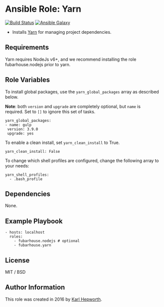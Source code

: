# Ansible Role: Yarn

[![Build Status](https://travis-ci.org/fubarhouse/ansible-role-yarn.svg?branch=master)](https://travis-ci.org/fubarhouse/ansible-role-yarn)
[![Ansible Galaxy](https://img.shields.io/badge/galaxy-fubarhouse--yarn-13698.svg)](https://galaxy.ansible.com/fubarhouse/yarn)

* Installs [Yarn](https://github.com/yarnpkg/yarn) for managing project dependencies.

## Requirements

  Yarn requires NodeJs v6+, and we recommend installing the role fubarhouse.nodejs prior to yarn. 

## Role Variables

To install global packages, use the `yarn_global_packages` array as described below.

****Note****: both `version` and `upgrade` are completely optional, but `name` is required. Set to `[]` to ignore this set of tasks.
 ````
yarn_global_packages:
- name: gulp 
  version: 3.9.0
  upgrade: yes
```` 

To enable a clean install, set `yarn_clean_install` to True.
````
yarn_clean_install: False
````

To change which shell profiles are configured, change the following array to your needs:
````
yarn_shell_profiles:
  - .bash_profile
````

## Dependencies

  None.

## Example Playbook
````
- hosts: localhost
  roles:
    - fubarhouse.nodejs # optional
    - fubarhouse.yarn
````

## License

MIT / BSD

## Author Information

This role was created in 2016 by [Karl Hepworth](https://twitter.com/fubarhouse).